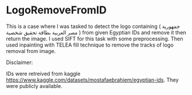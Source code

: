 # LogoRemoveFromID
This is a case where I was tasked to detect the logo containing ( جمهورية مصر العربية بطاقة تحقيق شخصية ) from given Egyptian IDs and remove it then return the image. I used SIFT for this task with some preprocessing. Then used inpainting with TELEA fill technique to remove the tracks of logo removal from image.

Disclaimer:

IDs were retreived from kaggle https://www.kaggle.com/datasets/mostafaebrahiem/egyptian-ids. They were publicly available.
